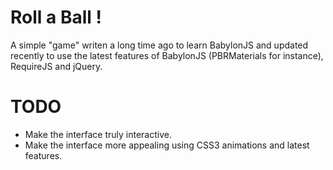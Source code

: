 # Roll a Ball !
A simple "game" writen a long time ago to learn BabylonJS and updated recently to use the latest features of BabylonJS (PBRMaterials for instance), RequireJS and jQuery.
# TODO
- Make the interface truly interactive.
- Make the interface more appealing using CSS3 animations and latest features.

